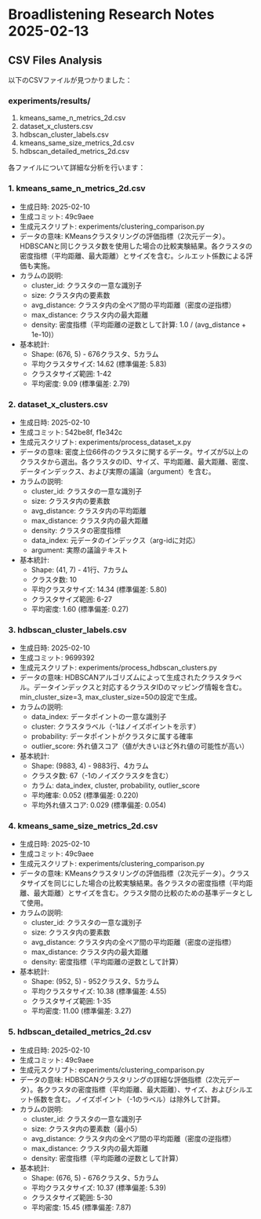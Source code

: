 # Broadlistening Research Notes 2025-02-13

## CSV Files Analysis

以下のCSVファイルが見つかりました：

### experiments/results/
1. kmeans_same_n_metrics_2d.csv
2. dataset_x_clusters.csv
3. hdbscan_cluster_labels.csv
4. kmeans_same_size_metrics_2d.csv
5. hdbscan_detailed_metrics_2d.csv

各ファイルについて詳細な分析を行います：

### 1. kmeans_same_n_metrics_2d.csv
- 生成日時: 2025-02-10
- 生成コミット: 49c9aee
- 生成元スクリプト: experiments/clustering_comparison.py
- データの意味: KMeansクラスタリングの評価指標（2次元データ）。HDBSCANと同じクラスタ数を使用した場合の比較実験結果。各クラスタの密度指標（平均距離、最大距離）とサイズを含む。シルエット係数による評価も実施。
- カラムの説明:
  - cluster_id: クラスタの一意な識別子
  - size: クラスタ内の要素数
  - avg_distance: クラスタ内の全ペア間の平均距離（密度の逆指標）
  - max_distance: クラスタ内の最大距離
  - density: 密度指標（平均距離の逆数として計算: 1.0 / (avg_distance + 1e-10)）
- 基本統計:
  - Shape: (676, 5) - 676クラスタ、5カラム
  - 平均クラスタサイズ: 14.62 (標準偏差: 5.83)
  - クラスタサイズ範囲: 1-42
  - 平均密度: 9.09 (標準偏差: 2.79)

### 2. dataset_x_clusters.csv
- 生成日時: 2025-02-10
- 生成コミット: 542be8f, f1e342c
- 生成元スクリプト: experiments/process_dataset_x.py
- データの意味: 密度上位66件のクラスタに関するデータ。サイズが5以上のクラスタから選出。各クラスタのID、サイズ、平均距離、最大距離、密度、データインデックス、および実際の議論（argument）を含む。
- カラムの説明:
  - cluster_id: クラスタの一意な識別子
  - size: クラスタ内の要素数
  - avg_distance: クラスタ内の平均距離
  - max_distance: クラスタ内の最大距離
  - density: クラスタの密度指標
  - data_index: 元データのインデックス（arg-idに対応）
  - argument: 実際の議論テキスト
- 基本統計:
  - Shape: (41, 7) - 41行、7カラム
  - クラスタ数: 10
  - 平均クラスタサイズ: 14.34 (標準偏差: 5.80)
  - クラスタサイズ範囲: 6-27
  - 平均密度: 1.60 (標準偏差: 0.27)

### 3. hdbscan_cluster_labels.csv
- 生成日時: 2025-02-10
- 生成コミット: 9699392
- 生成元スクリプト: experiments/process_hdbscan_clusters.py
- データの意味: HDBSCANアルゴリズムによって生成されたクラスタラベル。データインデックスと対応するクラスタIDのマッピング情報を含む。min_cluster_size=3, max_cluster_size=50の設定で生成。
- カラムの説明:
  - data_index: データポイントの一意な識別子
  - cluster: クラスタラベル（-1はノイズポイントを示す）
  - probability: データポイントがクラスタに属する確率
  - outlier_score: 外れ値スコア（値が大きいほど外れ値の可能性が高い）
- 基本統計:
  - Shape: (9883, 4) - 9883行、4カラム
  - クラスタ数: 67（-1のノイズクラスタを含む）
  - カラム: data_index, cluster, probability, outlier_score
  - 平均確率: 0.052 (標準偏差: 0.220)
  - 平均外れ値スコア: 0.029 (標準偏差: 0.054)

### 4. kmeans_same_size_metrics_2d.csv
- 生成日時: 2025-02-10
- 生成コミット: 49c9aee
- 生成元スクリプト: experiments/clustering_comparison.py
- データの意味: KMeansクラスタリングの評価指標（2次元データ）。クラスタサイズを同じにした場合の比較実験結果。各クラスタの密度指標（平均距離、最大距離）とサイズを含む。クラスタ間の比較のための基準データとして使用。
- カラムの説明:
  - cluster_id: クラスタの一意な識別子
  - size: クラスタ内の要素数
  - avg_distance: クラスタ内の全ペア間の平均距離（密度の逆指標）
  - max_distance: クラスタ内の最大距離
  - density: 密度指標（平均距離の逆数として計算）
- 基本統計:
  - Shape: (952, 5) - 952クラスタ、5カラム
  - 平均クラスタサイズ: 10.38 (標準偏差: 4.55)
  - クラスタサイズ範囲: 1-35
  - 平均密度: 11.00 (標準偏差: 3.27)

### 5. hdbscan_detailed_metrics_2d.csv
- 生成日時: 2025-02-10
- 生成コミット: 49c9aee
- 生成元スクリプト: experiments/clustering_comparison.py
- データの意味: HDBSCANクラスタリングの詳細な評価指標（2次元データ）。各クラスタの密度指標（平均距離、最大距離）、サイズ、およびシルエット係数を含む。ノイズポイント（-1のラベル）は除外して計算。
- カラムの説明:
  - cluster_id: クラスタの一意な識別子
  - size: クラスタ内の要素数（最小5）
  - avg_distance: クラスタ内の全ペア間の平均距離（密度の逆指標）
  - max_distance: クラスタ内の最大距離
  - density: 密度指標（平均距離の逆数として計算）
- 基本統計:
  - Shape: (676, 5) - 676クラスタ、5カラム
  - 平均クラスタサイズ: 10.37 (標準偏差: 5.39)
  - クラスタサイズ範囲: 5-30
  - 平均密度: 15.45 (標準偏差: 7.87)
